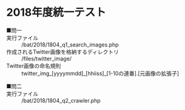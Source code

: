 # 2018年度統一テスト
<dl>
  <dt>■問一</dt>
  <dt>実行ファイル</dt>
  <dd>/bat/2018/1804_q1_search_images.php</dd>
  <dt>作成されるTwitter画像を格納するディレクトリ</dt>
  <dd>/files/twitter_image/</dd>
  <dt>Twitter画像の命名規則</dt>
  <dd>twitter_img_[yyyymmdd]_[hhiiss]_[1-10の連番].[元画像の拡張子]</dd>
</dl>

<dl>
  <dt>■問二</dt>
  <dt>実行ファイル</dt>
  <dd>/bat/2018/1804_q2_crawler.php</dd>
</dl>
